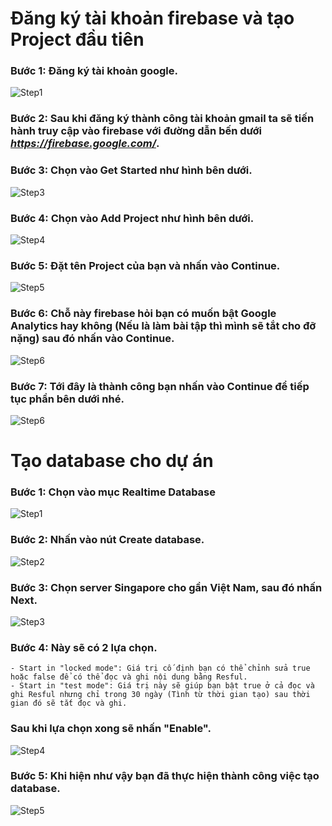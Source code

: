 # Đăng ký tài khoản firebase và tạo Project đầu tiên

### __Bước 1__: Đăng ký tài khoản google.
![Step1](/src/step1.PNG)
### __Bước 2__: Sau khi đăng ký thành công tài khoản gmail ta sẽ tiến hành truy cập vào firebase với đường dẫn bến dưới ***https://firebase.google.com/***.
### __Bước 3__: Chọn vào **Get Started** như hình bên dưới.
![Step3](/src/step3.PNG)
### __Bước 4__: Chọn vào **Add Project** như hình bên dưới.
![Step4](/src/step4.PNG)
### __Bước 5__: Đặt tên Project của bạn và nhấn vào **Continue**.
![Step5](/src/step5.PNG)
### __Bước 6__: Chỗ này firebase hỏi bạn có muốn bật Google Analytics hay không (Nếu là làm bài tập thì mình sẽ tắt cho đỡ nặng) sau đó nhấn vào **Continue**.
![Step6](/src/step6.PNG)
### __Bước 7__: Tới đây là thành công bạn nhấn vào **Continue** để tiếp tục phần bên dưới nhé.
![Step6](/src/step7.PNG)

# Tạo database cho dự án
### __Bước 1__: Chọn vào mục **Realtime Database**
![Step1](/src/2step1.PNG)
### __Bước 2__: Nhấn vào nút **Create database**.
![Step2](/src/2step2.PNG)
### __Bước 3__: Chọn server **Singapore** cho gần Việt Nam, sau đó nhấn **Next**.
![Step3](/src/2step3.PNG)
### __Bước 4__: Này sẽ có 2 lựa chọn. 
    - Start in "locked mode": Giá trị cố định bạn có thể chỉnh sửa true hoặc false để có thể đọc và ghi nội dung bằng Resful.
    - Start in "test mode": Giá trị này sẽ giúp bạn bật true ở cả đọc và ghi Resful nhưng chỉ trong 30 ngày (Tình từ thời gian tạo) sau thời gian đó sẽ tắt đọc và ghi.
### Sau khi lựa chọn xong sẽ nhấn **"Enable"**.
![Step4](/src/2step4.PNG)
### __Bước 5__: Khi hiện như vậy bạn đã thực hiện thành công việc tạo database.

![Step5](/src/2step5.PNG)

